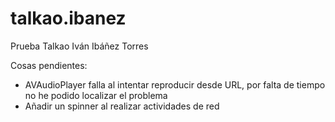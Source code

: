 # talkao.ibanez
Prueba Talkao Iván Ibáñez Torres

Cosas pendientes:
* AVAudioPlayer falla al intentar reproducir desde URL, por falta de tiempo no he podido localizar el problema
* Añadir un spinner al realizar actividades de red
